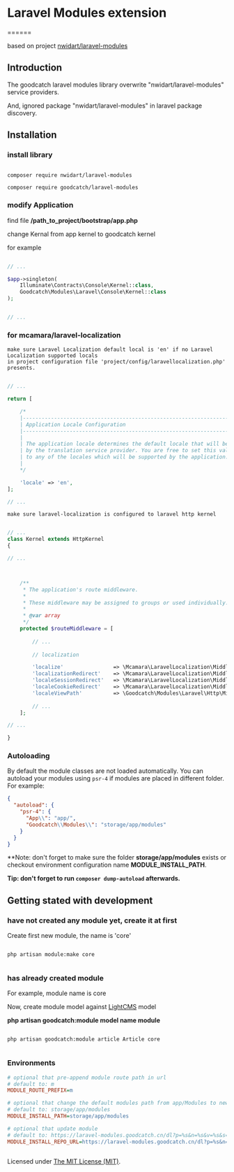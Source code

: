 # Laravel Modules extension 
======

based on project [nwidart/laravel-modules](https://github.com/nwidart/laravel-modules)

## Introduction

The goodcatch laravel modules library overwrite "nwidart/laravel-modules" service providers.

And, ignored package "nwidart/laravel-modules" in laravel package discovery.


## Installation

### install library

```shell script

composer require nwidart/laravel-modules

composer require goodcatch/laravel-modules

```

### modify Application

find file **/path_to_project/bootstrap/app.php**

change Kernal from app kernel to goodcatch kernel

for example

```php

// ...

$app->singleton(
    Illuminate\Contracts\Console\Kernel::class,
    Goodcatch\Modules\Laravel\Console\Kernel::class
);


// ...

```

### for mcamara/laravel-localization
 
    make sure Laravel Localization default local is 'en' if no Laravel Localization supported locals
    in project configuration file 'project/config/laravellocalization.php' presents.

```php

// ...

return [

    /*
    |--------------------------------------------------------------------------
    | Application Locale Configuration
    |--------------------------------------------------------------------------
    |
    | The application locale determines the default locale that will be used
    | by the translation service provider. You are free to set this value
    | to any of the locales which will be supported by the application.
    |
    */

    'locale' => 'en',
];

// ...


```


    make sure laravel-localization is configured to laravel http kernel

```php

// ...
class Kernel extends HttpKernel
{

// ...



    /**
     * The application's route middleware.
     *
     * These middleware may be assigned to groups or used individually.
     *
     * @var array
     */
    protected $routeMiddleware = [
    
        // ...
        
        // localization

        'localize'                => \Mcamara\LaravelLocalization\Middleware\LaravelLocalizationRoutes::class,
        'localizationRedirect'    => \Mcamara\LaravelLocalization\Middleware\LaravelLocalizationRedirectFilter::class,
        'localeSessionRedirect'   => \Mcamara\LaravelLocalization\Middleware\LocaleSessionRedirect::class,
        'localeCookieRedirect'    => \Mcamara\LaravelLocalization\Middleware\LocaleCookieRedirect::class,
        'localeViewPath'          => \Goodcatch\Modules\Laravel\Http\Middleware\LocalizationViewPath::class
        
        // ...
    ];

// ...

}
```


### Autoloading

By default the module classes are not loaded automatically. You can autoload your modules using `psr-4` if modules are placed in different folder. For example:

``` json
{
  "autoload": {
    "psr-4": {
      "App\\": "app/",
      "Goodcatch\\Modules\\": "storage/app/modules"
    }
  }
}
```

**Note: don't forget to make sure the folder **storage/app/modules** exists or checkout environment configuration name **MODULE_INSTALL_PATH**.

**Tip: don't forget to run `composer dump-autoload` afterwards.**

## Getting stated with development

### have not created any module yet, create it at first


Create first new module, the name is 'core'
    

```shell script

php artisan module:make core


```

### has already created module

For example, module name is core
    
Now, create module model against [LightCMS](https://github.com/eddy8/LightCMS) model

**php artisan goodcatch:module model name module**

```shell script

php artisan goodcatch:module article Article core


```

### Environments

```ini
# optional that pre-append module route path in url
# default to: m
MODULE_ROUTE_PREFIX=m

# optional that change the default modules path from app/Modules to new path
# default to: storage/app/modules
MODULE_INSTALL_PATH=storage/app/modules

# optional that update module
# default to: https://laravel-modules.goodcatch.cn/dl?p=%s&n=%s&v=%s&s=%s
MODULE_INSTALL_REPO_URL=https://laravel-modules.goodcatch.cn/dl?p=%s&n=%s&v=%s&s=%s



```

Licensed under [The MIT License (MIT)](LICENSE).

